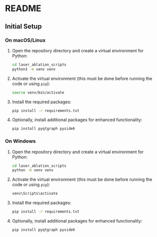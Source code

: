 # README 

## Initial Setup

### On macOS/Linux

1. Open the repository directory and create a virtual environment for Python:
    ```bash
    cd laser_ablation_scripts
    python3 -m venv venv
    ```

2. Activate the virtual environment (this must be done before running the code or using `pip`):
    ```bash
    source venv/bin/activate
    ```

3. Install the required packages:
    ```bash
    pip install -r requirements.txt
    ```

4. Optionally, install additional packages for enhanced functionality:
    ```bash
    pip install pyqtgraph pyside6
    ```

### On Windows

1. Open the repository directory and create a virtual environment for Python:
    ```cmd
    cd laser_ablation_scripts
    python -m venv venv
    ```

2. Activate the virtual environment (this must be done before running the code or using `pip`):
    ```cmd
    venv\Scripts\activate
    ```

3. Install the required packages:
    ```cmd
    pip install -r requirements.txt
    ```

4. Optionally, install additional packages for enhanced functionality:
    ```cmd
    pip install pyqtgraph pyside6
    ```
